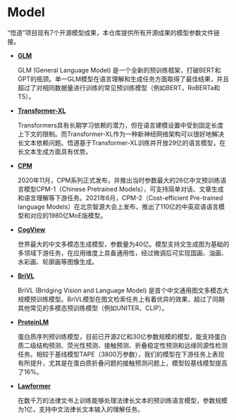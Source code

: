 # Model
“悟道”项目现有7个开源模型成果，本仓库提供所有开源成果的模型参数文件链接。

* **[GLM](https://wudaoai.cn/model/detail/GLM系列)**

  GLM (General Language Model) 是一个全新的预训练框架，打破BERT和GPT的瓶颈。单一GLM模型在语言理解和生成任务方面取得了最佳结果，并且超过了对相同数据量进行训练的常见预训练模型（例如BERT，RoBERTa和T5）。

* **[Transformer-XL](https://wudaoai.cn/model/detail/Transformer-XL)**

  Transformers具有长期学习依赖的潜力，但在语言建模设置中受到固定长度上下文的限制。而Transformer-XL作为一种新神经网络架构可以很好地解决长文本依赖问题。悟道基于Transformer-XL训练并开放29亿的语言模型，在长文本生成方面具有优势。
 
* **[CPM](https://wudaoai.cn/model/detail/CPM系列)**

  2020年11月，CPM系列正式发布，并推出当时参数最大的26亿中文预训练语言模型CPM-1（Chinese Pretrained Models），可支持简单对话、文章生成和语言理解等下游任务。2021年6月，CPM-2（Cost-efficient Pre-trained language Models）在北京智源大会上发布，推出了110亿的中英双语语言模型和对应的1980亿MoE版模型。
  
* **[CogView](https://wudaoai.cn/model/detail/CogView)**

  世界最大的中文多模态生成模型，参数量为40亿。模型支持文生成图为基础的多领域下游任务，在应用维度上具备通用性，经过微调后可实现国画、油画、水彩画、轮廓画等图像生成。

* **[BriVL](https://wudaoai.cn/model/detail/BriVL)**

  BriVL (Bridging Vision and Language Model) 是首个中文通用图文多模态大规模预训练模型。BriVL模型在图文检索任务上有着优异的效果，超过了同期其他常见的多模态预训练模型（例如UNITER、CLIP）。
  
* **[ProteinLM](https://wudaoai.cn/model/detail/ProteinLM)**

  蛋白质序列预训练模型，目前已开源2亿和30亿参数规模的模型，能支持蛋白质二级结构预测、荧光性预测、接触预测、折叠稳定性预测和远缘同源性检测任务。相较于基线模型TAPE（3800万参数），我们的模型在下游任务上表现有所提升，尤其是在蛋白质折叠问题的接触预测问题上，模型较基线模型提高了16%。

* **[Lawformer](https://wudaoai.cn/model/detail/Lawformer)**

  在数千万的法律文书上训练能够处理法律长文本的预训练语言模型，参数规模为1亿，支持中文法律长文本输入的理解任务。
  
